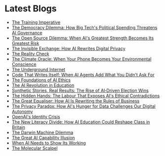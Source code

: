 <!--
**rawveg/rawveg** is a ✨ _special_ ✨ repository because its `README.md` (this file) appears on your GitHub profile.

Here are some ideas to get you started:

- 🔭 I’m currently working on ...
- 🌱 I’m currently learning ...
- 👯 I’m looking to collaborate on ...
- 🤔 I’m looking for help with ...
- 💬 Ask me about ...
- 📫 How to reach me: ...
- 😄 Pronouns: ...
- ⚡ Fun fact: ...
-->

# Latest Blogs
<!-- BLOG-POST-LIST:START -->
- [The Training Imperative](https://dev.to/rawveg/the-training-imperative-4nih)
- [The Democracy Dilemma: How Big Tech&#39;s Political Spending Threatens AI Governance](https://smarterarticles.co.uk/the-democracy-dilemma-how-big-techs-political-spending-threatens-ai-governance?pk_campaign=rss-feed)
- [The Open Source Dilemma: When AI&#39;s Greatest Strength Becomes Its Greatest Risk](https://smarterarticles.co.uk/the-open-source-dilemma-when-ais-greatest-strength-becomes-its-greatest-risk?pk_campaign=rss-feed)
- [The Invisible Exchange: How AI Rewrites Digital Privacy](https://smarterarticles.co.uk/the-invisible-exchange-how-ai-rewrites-digital-privacy?pk_campaign=rss-feed)
- [The Reality Check](https://dev.to/rawveg/the-reality-check-3jc5)
- [The Climate Oracle: When Your Phone Becomes Your Environmental Conscience](https://smarterarticles.co.uk/the-climate-oracle-when-your-phone-becomes-your-environmental-conscience?pk_campaign=rss-feed)
- [The Underground Internet](https://dev.to/rawveg/the-underground-internet-217o)
- [Code That Writes Itself: When AI Agents Add What You Didn&#39;t Ask For](https://smarterarticles.co.uk/code-that-writes-itself-when-ai-agents-add-what-you-didnt-ask-for?pk_campaign=rss-feed)
- [The Foundations of AI Ethics](https://dev.to/rawveg/the-foundations-of-ai-ethics-35an)
- [The AI Revolution in Education](https://dev.to/rawveg/the-ai-revolution-in-education-5d6b)
- [Synthetic Stories, Real Results: The Rise of AI‑Driven Election Wins](https://smarterarticles.co.uk/synthetic-stories-real-results-the-rise-of-ai-driven-election-wins?pk_campaign=rss-feed)
- [The Hidden Hands: The Labour That Exposes AI&#39;s Ethical Contradictions](https://smarterarticles.co.uk/the-hidden-hands-the-labour-that-exposes-ais-ethical-contradictions?pk_campaign=rss-feed)
- [The Great Equaliser: How AI Is Rewriting the Rules of Business](https://smarterarticles.co.uk/the-great-equaliser-how-ai-is-rewriting-the-rules-of-business?pk_campaign=rss-feed)
- [The Privacy Paradox: How AI&#39;s Hunger for Data Challenges Our Digital Autonomy](https://smarterarticles.co.uk/the-privacy-paradox-how-ais-hunger-for-data-challenges-our-digital-autonomy?pk_campaign=rss-feed)
- [OpenAI&#39;s Identity Crisis](https://dev.to/rawveg/openais-identity-crisis-3g83)
- [The New Literacy Divide: How AI Education Could Reshape Class in Britain](https://smarterarticles.co.uk/the-new-literacy-divide-how-ai-education-could-reshape-class-in-britain?pk_campaign=rss-feed)
- [The Darwin Machine Dilemma](https://dev.to/rawveg/the-darwin-machine-dilemma-115o)
- [The Great AI Capability Illusion](https://dev.to/rawveg/the-great-ai-capability-illusion-3p6i)
- [When AI Needs to Show Its Working](https://dev.to/rawveg/when-ai-needs-to-show-its-working-34ff)
- [The Molecular Scalpel](https://dev.to/rawveg/the-molecular-scalpel-id4)
<!-- BLOG-POST-LIST:END -->
